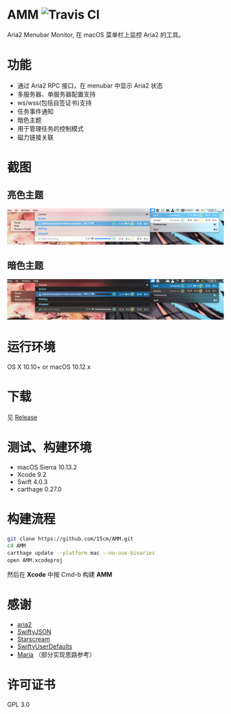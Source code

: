 # AMM ![Travis CI](https://travis-ci.org/15cm/AMM.svg?branch=master)
Aria2 Menubar Monitor,  在 macOS 菜单栏上监控 Aria2 的工具。

# 功能
- 通过 Aria2 RPC 接口，在 menubar 中显示 Aria2 状态
- 多服务器、单服务器配置支持
- ws/wss(包括自签证书)支持
- 任务事件通知
- 暗色主题
- 用于管理任务的控制模式
- 磁力链接关联

# 截图
## 亮色主题
![Screenshot Light](./screenshots/screenshot.png)

## 暗色主题
![Screenshot Dark](./screenshots/screenshot-dark.png)

# 运行环境
OS X 10.10+ or macOS 10.12.x

# 下载
见 [Release](https://github.com/15cm/AMM/releases)

# 测试、构建环境
- macOS Sierra 10.13.2
- Xcode 9.2
- Swift 4.0.3
- carthage 0.27.0

# 构建流程
``` sh
git clone https://github.com/15cm/AMM.git
cd AMM
carthage update --platform mac --no-use-binaries
open AMM.xcodeproj
```

然后在 **Xcode** 中按 Cmd-b 构建 **AMM**

# 感谢
- [aria2](https://github.com/aria2/aria2) 
- [SwiftyJSON](https://github.com/SwiftyJSON/SwiftyJSON)
- [Starscream](https://github.com/daltoniam/Starscream)
- [SwiftyUserDefaults](https://github.com/radex/SwiftyUserDefaults)
- [Maria](https://github.com/ShinCurry/Maria) （部分实现思路参考）

# 许可证书
GPL 3.0
